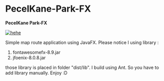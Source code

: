 # PecelKane-Park-FX
**PecelKane Park-FX**

[![hehe](http://img.youtube.com/vi/y3zWtBwOjM4/0.jpg)](http://www.youtube.com/watch?v=y3zWtBwOjM4 "PecelKanePark")


Simple map route application using JavaFX. Please notice I using library :
1. fontawesomefx-8.9.jar
2. jfoenix-8.0.8.jar

those library is placed in folder "dist/lib". I build using Ant. So you have to add library manually.
Enjoy :D
